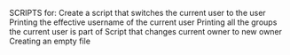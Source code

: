 SCRIPTS for:
Create a script that switches the current user to the user
Printing the effective username of the current user
Printing all the groups the current user is part of
Script that changes current owner to new owner
Creating an empty file

